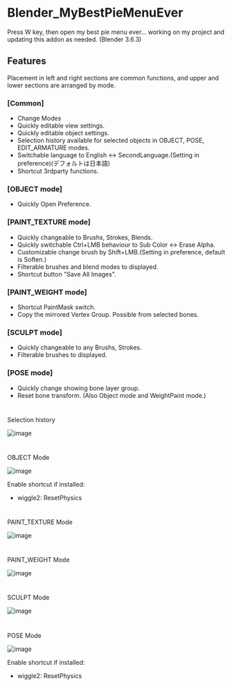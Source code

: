 # Blender_MyBestPieMenuEver

Press W key, then open my best pie menu ever... working on my project and updating this addon as needed.
(Blender 3.6.3)

## Features

Placement in left and right sections are common functions, and upper and lower sections are arranged by mode.

### [Common]

- Change Modes
- Quickly editable view settings.
- Quickly editable object settings.
- Selection history available for selected objects in OBJECT, POSE, EDIT_ARMATURE modes.
- Switchable language to English <-> SecondLanguage.(Setting in preference)(デフォルトは日本語)
- Shortcut 3rdparty functions.

### [OBJECT mode]

- Quickly Open Preference.

### [PAINT_TEXTURE mode]

- Quickly changeable to Brushs, Strokes, Blends.
- Quickly switchable Ctrl+LMB behaviour to Sub Color <-> Erase Alpha.
- Customizable change brush by Shift+LMB.(Setting in preference, default is Soften.)
- Filterable brushes and blend modes to displayed.
- Shortcut button "Save All Images".
  
### [PAINT_WEIGHT mode]

- Shortcut PaintMask switch.
- Copy the mirrored Vertex Group. Possible from selected bones.

### [SCULPT mode]

- Quickly changeable to any Brushs, Strokes.
- Filterable brushes to displayed.

### [POSE mode]

- Quickly change showing bone layer group.
- Reset bone transform. (Also Object mode and WeightPaint mode.)

#
Selection history

![image](https://github.com/emptybraces/Blender_MyBestPieMenuEver/assets/1441835/6de59e65-f433-49ad-abb2-a4bb1ee52c0d)

#
OBJECT Mode

![image](https://github.com/emptybraces/Blender_MyBestPieMenuEver/assets/1441835/79bd65bf-289e-4a3a-adb5-fd61bcd6f462)

Enable shortcut if installed:
- wiggle2: ResetPhysics

#
PAINT_TEXTURE Mode

![image](https://github.com/emptybraces/Blender_MyBestPieMenuEver/assets/1441835/edf44a76-33bf-414d-9ca0-277dae6a5a1f)

#
PAINT_WEIGHT Mode

![image](https://github.com/emptybraces/Blender_MyBestPieMenuEver/assets/1441835/99194f7e-0539-47e5-b5b3-db6311006b5d)

#
SCULPT Mode

![image](https://github.com/emptybraces/Blender_MyBestPieMenuEver/assets/1441835/bec00b31-d67e-4e37-b51a-80df282383e2)

#
POSE Mode

![image](https://github.com/emptybraces/Blender_MyBestPieMenuEver/assets/1441835/4668674f-64ff-472c-b912-a85a1b0c66f9)

Enable shortcut if installed:
- wiggle2: ResetPhysics
